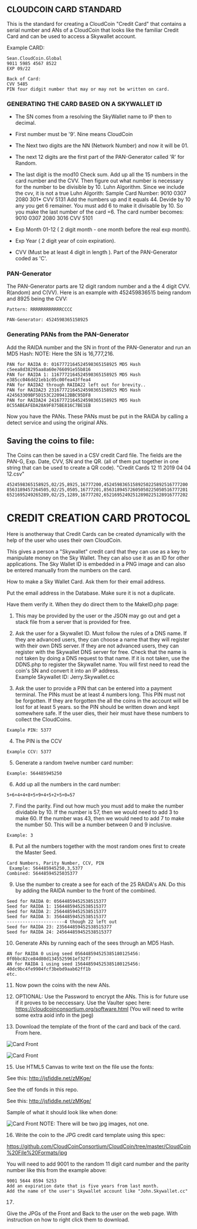 
## CLOUDCOIN CARD STANDARD
This is the standard for creating a CloudCoin "Credit Card" that contains a serial number and ANs of
a CloudCoin that looks like the familiar Credit Card and can be used to access a Skywallet account. 

Example CARD:
```
Sean.CloudCoin.Global
9011 5985 4567 8522
EXP 09/22

Back of Card:
CVV 5485
PIN four didgit number that may or may not be written on card. 
```

### GENERATING THE CARD BASED ON A SKYWALLET ID

* The SN comes from a resolving the SkyWallet name to IP then to decimal. 

* First number must be '9'. Nine means CloudCoin

* The Next two digits are the NN (Network Number) and now it will be 01. 

* The next 12 digits are the first part of the PAN-Generator called 'R' for Random. 

* The last digit is the mod10 Check sum. Add up all the 15 numbers in the card number and the CVV. Then figure out what number is necessary for the number to be divisible by 10. Luhn Algorithm. Since we include the cvv, it is not a true Luhn Algorith:
Sample Card Number: 9010 0307 2080 301*  CVV 5131
Add the numbers up and it equals 44. Devide by 10 any you get 6 remainer. You must add 6 to make it divisable by 10. So you make the last number of the card =6. The card number becomes: 9010 0307 2080 3016 CVV 5101

* Exp Month 01-12 ( 2 digit month - one month before the real exp month).

* Exp Year ( 2 digit year of coin expiration).

* CVV (Must be at least 4 digit in length ). Part of the PAN-Generator coded as 'C'. 

### PAN-Generator 
The PAN-Generator parts are 12 digit random number and a the 4 digit CVV. R(andom) and C(VV). 
Here is an example with 452459836515 being random and 8925 being the CVV:
```
Pattern: RRRRRRRRRRRRCCCC

PAN-Generator: 4524598365158925
```
### Generating PANs from the PAN-Generator
Add the RAIDA number and the SN in front of the PAN-Generator and run an MD5 Hash:
NOTE: Here the SN is 16,777,216.
```
PAN for RAIDA 0: 0167772164524598365158925 MD5 Hash c5eea8d38295aa8a60e766091e55b816
PAN for RAIDA 1: 1167772164524598365158925 MD5 Hash e385cc046dd21eb1c05c00fea43ffea4
PAN for RAIDA2 through RAIDA22 left out for brevity..
PAN for RAIDA23 23167772164524598365158925 MD5 Hash 424563309BF5D153C2209412BBC95DF8
PAN for RAIDA24 24167772164524598365158925 MD5 Hash  8C55ABEAFEDA28A9F875BE816C7BE1EB
```
Now you have the PANs. These PANs must be put in the RAIDA by calling a detect service and using the original ANs. 

## Saving the coins to file:
The Coins can then be saved in a CSV credit Card file. The fields are the PAN-G, Exp. Date, CVV, SN and the QR. (all of them put together in one string that can be used to create a QR code).
"Credit Cards 12 11 2019 04 04 12.csv"
```
4524598365158925,02/25,8925,16777200,45245983651589250225892516777200
8563189457264505,02/25,0505,16777201,85631894572605050225050516777201
6521695249265289,02/25,1289,16777202,65216952492512890225128916777202
```

# CREDIT CREATION CARD PROTOCOL
Here is anotherway that Credit Cards can be created dynamically with the help of the user who uses their own CloudCoin. 

This gives a person a "Skywallet" credit card that they can use as a key to manipulate money on the Sky Wallet. They can also use it as an ID for other applications. The Sky Wallet ID is embedded in a PNG image and can also be entered manually from the numbers on the card.

How to make a Sky Wallet Card. 
Ask them for their email address.

Put the email address in the Database. Make sure it is not a duplicate. 

Have them verify it. When they do direct them to the MakeID.php page:
 

1. This may be provided by the user or the JSON may go out and get a stack file from a server that is provided for free.  

2. Ask the user for a Skywallet ID. Must follow the rules of a DNS name. If they are advanced users, they can choose a name that they will register with their own DNS server. If they are not advanced users, they can register with the Skywallet DNS server for free. Check that the name is not taken by doing a DNS request to that name. If it is not taken, use the DDNS.php to register the Skywallet name. You will first need to read the coin's SN and convert it into an IP address.  
Example Skywallet ID: Jerry.Skywallet.cc


3. Ask the user to provide a PIN that can be entered into a payment terminal. The PINs must be at least 4 numbers long. This PIN must not be forgotten. If they are forgotten the all the coins in the account will be lost for at least 5 years. so the PIN should be written down and kept somewhere safe. If the user dies, their heir must have these numbers to collect the CloudCoins. 
 ```
Example PIN: 5377
```

4. The PIN is the CCV
```
Example CCV: 5377
```
5. Generate a random twelve number card number:
```
Example: 564485945250
```
6. Add up all the numbers in the card number:
```
5+6+4+4+8+5+9+4+5+2+5+0=57  
```
7. Find the parity. Find out how much you must add to make the number dividable by 10. If the number is 57, then we would need to add 3 to make 60. If the number was 43, then we would need to add 7 to make the number 50. This will be a number between 0 and 9 inclusive. 
```
Example: 3
```
8. Put all the numbers together with the most random ones first to create the Master Seed. 
```
Card Numbers, Parity Number, CCV, PIN
 Example: 564485945250,3,5377
Combined: 56448594525035377
```
9. Use the number to create a see for each of the 25 RAIDA's AN. Do this by adding the RAIDA number to the front of the combined. 
```
Seed for RAIDA 0: 05644859452538515377
Seed for RAIDA 1: 15644859452538515377
Seed for RAIDA 2: 25644859452538515377
Seed for RAIDA 3: 35644859452538515377
----------------------4 though 22 left out
Seed for RAIDA 23: 235644859452538515377
Seed for RAIDA 24: 245644859452538515377
```
10. Generate ANs by running each of the sees through an MD5 Hash. 
```
AN for RAIDA 0 using seed 056448594525385180125456: 0f0bbc82ce84d80d1345525961ef32f7
AN for RAIDA 1 using seed 156448594525385180125456: 40dc9bc4fe9904fcf3bebd9aab62ff1b
etc. 
```
11. Now pown the coins with the new ANs. 

12. OPTIONAL: Use the Password to encrypt the ANs. 
This is for future use if it proves to be neccessary. 
Use the Vaulter spec here: https://cloudcoinconsortium.org/software.html
(You will need to write some extra aoid info in the jpeg)

14. Download the template of the front of the card and back of the card. From here.


![Card Front](card-front.png)


![Card Front](card-back.png)



15. Use HTML5 Canvas to write text on the file use the fonts:

See this: http://jsfiddle.net/zMKge/

See the otf fonds in this repo.

See this: http://jsfiddle.net/zMKge/

Sample of what it should look like when done: 

![Card Front](card.jpg)
NOTE: There will be two jpg images, not one. 

16. Write the coin to the JPG credit card template using this spec:

https://github.com/CloudCoinConsortium/CloudCoin/tree/master/CloudCoin%20File%20Formats/jpg

You will need to add 9001 to the random 11 digit card number and the parity number like this from the example above:
```
9001 5644 8594 5253
Add an expiration date that is five years from last month. 
Add the name of the user's Skywallet account like "John.Skywallet.cc"
```
17.

Give the JPGs of the Front and Back to the user on the web page. With instruction on how to right click them to download. 
 







